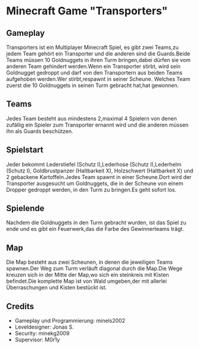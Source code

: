 # Minecraft Game "Transporters"

## Gameplay
Transporters ist ein Multiplayer Minecraft Spiel, es gibt zwei Teams,zu jedem Team gehört ein Transporter und die anderen sind die Guards.Beide Teams müssen 10 Goldnuggets in ihren Turm bringen,dabei dürfen sie vom anderen Team gehindert werden.Wenn ein Transporter stirbt, wird sein Goldnugget gedroppt und darf von den Transportern aus beiden Teams aufgehoben werden.Wer stirbt,respawnt in seiner Scheune. Welches Team zuerst die 10 Goldnuggets in seinen Turm gebracht hat,hat gewonnen.
## Teams
Jedes Team besteht aus mindestens 2,maximal 4 Spielern von denen zufällig ein Spieler zum Transporter ernannt wird und die anderen müssen ihn als Guards beschützen.
## Spielstart
Jeder bekommt Lederstiefel (Schutz I),Lederhose (Schutz I),Lederhelm (Schutz I), Goldbrustpanzer (Haltbarkeit X), Holzschwert (Haltbarkeit X) und 2 gebackene Kartoffeln.Jedes Team spawnt in einer Scheune.Dort wird der Transporter ausgesucht um Goldnuggets, die in der Scheune von einem Dropper gedroppt werden, in den Turm zu bringen.Es geht sofort los.
## Spielende
Nachdem die Goldnuggets in den Turm gebracht wurden,  ist das Spiel zu ende und es gibt ein Feuerwerk,das die Farbe des Gewinnerteams trägt.
## Map
Die Map besteht aus zwei Scheunen, in denen die jeweiligen Teams spawnen.Der Weg zum Turm verläuft diagonal durch die Map.Die Wege kreuzen sich in der Mitte der Map,wo sich ein steinkreis mit Kisten befindet.Die komplette Map ist von Wald umgeben,der mit allerlei Überraschungen und Kisten bestückt ist.
## Credits
* Gameplay und Programmierung: minels2002
* Leveldesigner: Jonas S.
* Security: minekg2009
* Supervisor: M0r1y
